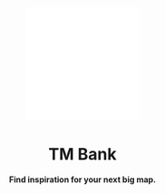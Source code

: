 <div align="center">
    <img src="public/logo.svg" width=200 /> 
    <h1>TM Bank</h1>
    <b>Find inspiration for your next big map.</b>
</div>
